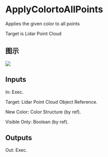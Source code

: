 # ApplyColortoAllPoints

Applies the given color to all points

Target is Lidar Point Cloud

## 图示

![]($-20221218-19424573.png)

## Inputs

In: Exec.

Target: Lidar Point Cloud Object Reference.

New Color: Color Structure (by ref).

Visible Only: Boolean (by ref).  

## Outputs

Out: Exec.

